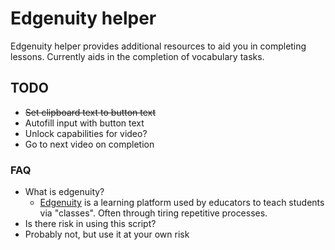 # Edgenuity helper

Edgenuity helper provides additional resources to aid you in completing lessons. Currently aids in the completion of vocabulary tasks.


## TODO
- ~~Set clipboard text to button text~~
- Autofill input with button text
- Unlock capabilities for video?
- Go to next video on completion

### FAQ

- What is edgenuity?
  - [Edgenuity](https://edgenuity.com) is a learning platform used by educators to teach students via "classes". Often through tiring repetitive processes.
- Is there risk in using this script?
 - Probably not, but use it at your own risk
